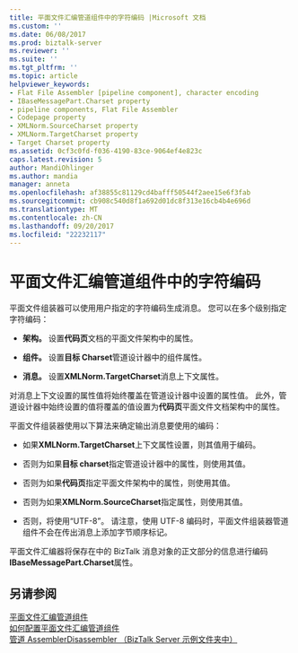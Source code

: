 ```yaml
---
title: 平面文件汇编管道组件中的字符编码 |Microsoft 文档
ms.custom: ''
ms.date: 06/08/2017
ms.prod: biztalk-server
ms.reviewer: ''
ms.suite: ''
ms.tgt_pltfrm: ''
ms.topic: article
helpviewer_keywords:
- Flat File Assembler [pipeline component], character encoding
- IBaseMessagePart.Charset property
- pipeline components, Flat File Assembler
- Codepage property
- XMLNorm.SourceCharset property
- XMLNorm.TargetCharset property
- Target Charset property
ms.assetid: 0cf3c0fd-f036-4190-83ce-9064ef4e823c
caps.latest.revision: 5
author: MandiOhlinger
ms.author: mandia
manager: anneta
ms.openlocfilehash: af38855c81129cd4bafff50544f2aee15e6f3fab
ms.sourcegitcommit: cb908c540d8f1a692d01dc8f313e16cb4b4e696d
ms.translationtype: MT
ms.contentlocale: zh-CN
ms.lasthandoff: 09/20/2017
ms.locfileid: "22232117"
---
```

# <a name="character-encoding-in-the-flat-file-assembler-pipeline-component"></a>平面文件汇编管道组件中的字符编码
平面文件组装器可以使用用户指定的字符编码生成消息。 您可以在多个级别指定字符编码：  
  
-   **架构。** 设置**代码页**文档的平面文件架构中的属性。  
  
-   **组件。** 设置**目标 Charset**管道设计器中的组件属性。  
  
-   **消息。** 设置**XMLNorm.TargetCharset**消息上下文属性。  
  
 对消息上下文设置的属性值将始终覆盖在管道设计器中设置的属性值。 此外，管道设计器中始终设置的值将覆盖的值设置为**代码页**平面文件文档架构中的属性。  
  
 平面文件组装器使用以下算法来确定输出消息要使用的编码：  
  
-   如果**XMLNorm.TargetCharset**上下文属性设置，则其值用于编码。  
  
-   否则为如果**目标 charset**指定管道设计器中的属性，则使用其值。  
  
-   否则为如果**代码页**指定平面文件架构中的属性，则使用其值。  
  
-   否则为如果**XMLNorm.SourceCharset**指定属性，则使用其值。  
  
-   否则，将使用“UTF-8”。 请注意，使用 UTF-8 编码时，平面文件组装器管道组件不会在传出消息上添加字节顺序标记。  
  
 平面文件汇编器将保存在中的 BizTalk 消息对象的正文部分的信息进行编码**IBaseMessagePart.Charset**属性。  
  
## <a name="see-also"></a>另请参阅  
 [平面文件汇编管道组件](../core/flat-file-assembler-pipeline-component.md)   
 [如何配置平面文件汇编管道组件](../core/how-to-configure-the-flat-file-assembler-pipeline-component.md)   
 [管道 AssemblerDisassembler （BizTalk Server 示例文件夹中）](../core/pipelines-assemblerdisassembler-biztalk-server-samples-folder.md)